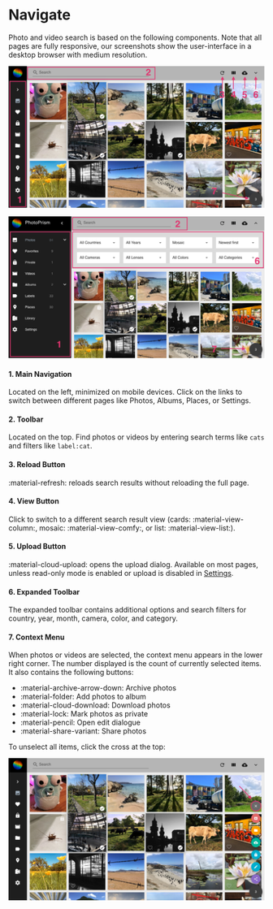 # Navigate #
Photo and video search is based on the following components. Note that all pages are fully responsive, 
our screenshots show the user-interface in a desktop browser with medium resolution.

![Screenshot](img/nav1edited.png)

![Screenshot](img/nav2edited.png)

#### 1. Main Navigation ####

Located on the left, minimized on mobile devices.
Click on the links to switch between different pages like Photos, Albums, Places, or Settings.

#### 2. Toolbar ####

Located on the top. Find photos or videos by entering search terms like `cats` and filters like `label:cat`.

#### 3. Reload Button ####

:material-refresh: reloads search results without reloading the full page.

#### 4. View Button ####

Click to switch to a different search result view (cards: :material-view-column:, mosaic: :material-view-comfy:, or list: :material-view-list:).

#### 5. Upload Button ####

:material-cloud-upload: opens the upload dialog. Available on most pages, unless read-only mode is enabled or upload is disabled in [Settings](settings/general.md).

#### 6. Expanded Toolbar ####

The expanded toolbar contains additional options and search filters for country, year, month, camera, color, and category.

#### 7. Context Menu ####

When photos or videos are selected, the context menu appears in the lower right corner. 
The number displayed is the count of currently selected items.
It also contains the following buttons:

* :material-archive-arrow-down: Archive photos
* :material-folder: Add photos to album
* :material-cloud-download: Download photos
* :material-lock: Mark photos as private
* :material-pencil: Open edit dialogue
* :material-share-variant: Share photos

To unselect all items, click the cross at the top:

![Screenshot](img/nav3edited.png)

